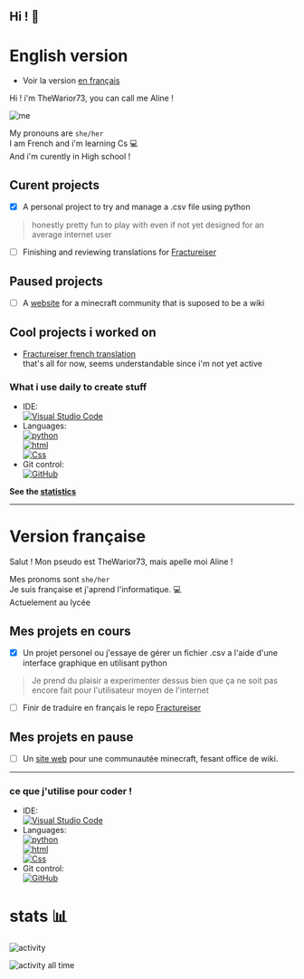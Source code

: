 ## Hi ! 👋

# English version
- Voir la version [en français](#version-française)

Hi ! i'm TheWarior73, you can call me Aline !   

![me](https://cdn.discordapp.com/attachments/1042889170240163840/1125102130622111765/image.png?size=16&quality=lossless)

My pronouns are `she/her`   
I am French and i'm learning Cs 💻   
And i'm curently in High school !

## Curent projects
- [x] A personal project to try and manage a .csv file using python
> honestly pretty fun to play with even if not yet designed for an average internet user   

- [ ] Finishing and reviewing translations for [Fractureiser](https://github.com/TheWarior73/fractureiser)

## Paused projects
- [ ] A [website](https://github.com/TheWarior73/Aedivos-wiki) for a minecraft community that is suposed to be a wiki

## Cool projects i worked on

- [Fractureiser french translation](https://github.com/TheWarior73/fractureiser)   
that's all for now, seems understandable since i'm not yet active

### What i use daily to create stuff

- IDE: \
[![Visual Studio Code](https://img.shields.io/badge/VSCode-black?style=flat-square&logo=visual-studio-code)](https://code.visualstudio.com/)
- Languages: \
[![python](https://img.shields.io/badge/Python-black?style=flat-square&logo=python)](https://python.org)\
[![html](https://img.shields.io/badge/HTML-black?style=flat-square&logo=html5)](https://developer.mozilla.org/fr/docs/Web/HTML) \
[![Css](https://img.shields.io/badge/Javascript-black?style=flat-square&logo=javascript)](https://developer.mozilla.org/fr/docs/Web/JavaScript) 
- Git control: \
[![GitHub](https://img.shields.io/badge/GitHub-black?style=flat-square&logo=github)](https://github.com/)

**See the [statistics](#stats-)** 

---

# Version française
Salut ! Mon pseudo est TheWarior73, mais apelle moi Aline !

Mes pronoms sont `she/her` \
Je suis française et j'aprend l'informatique. 💻\
Actuelement au lycée

## Mes projets en cours
- [x] Un projet personel ou j'essaye de gérer un fichier .csv a l'aide d'une interface graphique en utilisant python    
> Je prend du plaisir a experimenter dessus bien que ça ne soit pas encore fait pour l'utilisateur moyen de l'internet

- [ ] Finir de traduire en français le repo [Fractureiser](https://github.com/TheWarior73/fractureiser)
## Mes projets en pause
- [ ] Un [site web](https://github.com/TheWarior73/Aedivos-wiki) pour une communautée minecraft, fesant office de wiki. 

---

### ce que j'utilise pour coder ! 

- IDE: \
[![Visual Studio Code](https://img.shields.io/badge/VSCode-black?style=flat-square&logo=visual-studio-code)](https://code.visualstudio.com/)
- Languages: \
[![python](https://img.shields.io/badge/Python-black?style=flat-square&logo=python)](https://python.org)\
[![html](https://img.shields.io/badge/HTML-black?style=flat-square&logo=html5)](https://developer.mozilla.org/fr/docs/Web/HTML) \
[![Css](https://img.shields.io/badge/Javascript-black?style=flat-square&logo=javascript)](https://developer.mozilla.org/fr/docs/Web/JavaScript) 
- Git control: \
[![GitHub](https://img.shields.io/badge/GitHub-black?style=flat-square&logo=github)](https://github.com/)

# stats 📊

![activity](https://wakatime.com/share/@Th3_Warior/db25347c-4689-4bfd-a615-9ad0d044f335.svg)

![activity all time](https://wakatime.com/share/@Th3_Warior/2f40ea0b-0e57-4511-9248-3f7959f90e75.svg)
